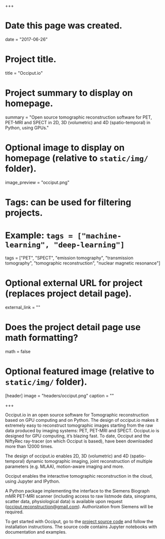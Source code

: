 +++
# Date this page was created.
date = "2017-06-26"

# Project title.
title = "Occiput.io"

# Project summary to display on homepage.
summary = "Open source tomographic reconstruction software for PET, PET-MRI and SPECT in 2D, 3D (volumetric) and 4D (spatio-temporal) in Python, using GPUs."

# Optional image to display on homepage (relative to `static/img/` folder).
image_preview = "occiput.png"

# Tags: can be used for filtering projects.
# Example: `tags = ["machine-learning", "deep-learning"]`
tags = ["PET", "SPECT", "emission tomography", "transmission tomography",
            "tomographic reconstruction", "nuclear magnetic resonance"]

# Optional external URL for project (replaces project detail page).
external_link = ""

# Does the project detail page use math formatting?
math = false

# Optional featured image (relative to `static/img/` folder).
[header]
image = "headers/occiput.png"
caption = ""

+++

Occiput.io in an open source software for Tomographic reconstruction based on GPU computing and on Python.
The design of occiput.io makes it extremely easy to reconstruct tomographic images starting from the raw data produced by imaging systems: PET, PET-MRI and SPECT. Occiput.io is designed for GPU computing, it’s blazing fast.
To date, Occiput and the NiftyRec ray-tracer (on which Occiput is based), have been downloaded more than 12000 times.

The design of occiput.io enables 2D, 3D (volumetric) and 4D (spatio-temporal) dynamic tomographic imaging, joint reconstruction of multiple parameters (e.g. MLAA), motion-aware imaging and more.

Occiput enables the interactive tomographic reconstruction in the cloud, using Jupyter and IPython.

A Python package implementing the interface to the Siemens Biograph mMR PET-MRI scanner (including access to raw listmode data, sinograms, scatter data, physiological data) is available upon request (occiput.reconstruction@gmail.com). Authorization from Siemens will be required.

To get started with Occiput, go to the [project source code](https://github.com/mscipio/occiput)  and follow the installation instructions. The source code contains Jupyter notebooks with documentation and examples.

